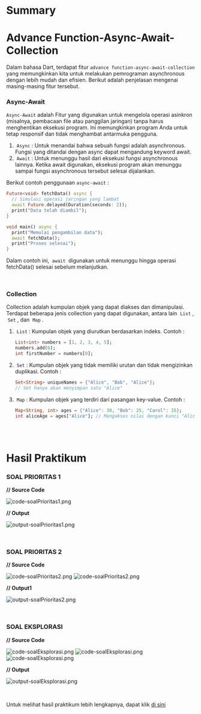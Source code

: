 # Summary 

# Advance Function-Async-Await-Collection

Dalam bahasa Dart, terdapat fitur `advance function-async-await-collection` yang memungkinkan kita untuk melakukan pemrograman asynchronous dengan lebih mudah dan efisien. Berikut adalah penjelasan mengenai masing-masing fitur tersebut.

### **Async-Await**
`Async-Await` adalah Fitur yang digunakan untuk mengelola operasi asinkron (misalnya, pembacaan file atau panggilan jaringan) tanpa harus menghentikan eksekusi program. Ini memungkinkan program Anda untuk tetap responsif dan tidak menghambat antarmuka pengguna.
1. &nbsp;`Async`&nbsp;: Untuk menandai bahwa sebuah fungsi adalah asynchronous. Fungsi yang ditandai dengan async dapat mengandung keyword await.
2. &nbsp;`Await`&nbsp;: Untuk menunggu hasil dari eksekusi fungsi asynchronous lainnya. Ketika await digunakan, eksekusi program akan menunggu sampai fungsi asynchronous tersebut selesai dijalankan.  

Berikut contoh penggunaan `async-await` :  
```dart
Future<void> fetchData() async {
  // Simulasi operasi jaringan yang lambat
  await Future.delayed(Duration(seconds: 2));
  print("Data telah diambil");
}

void main() async {
  print("Memulai pengambilan data");
  await fetchData();
  print("Proses selesai");
}

```
Dalam contoh ini, &nbsp;`await`&nbsp; digunakan untuk menunggu hingga operasi fetchData() selesai sebelum melanjutkan.

<br>

### **Collection**
Collection adalah kumpulan objek yang dapat diakses dan dimanipulasi. Terdapat beberapa jenis collection yang dapat digunakan, antara lain &nbsp;`List`&nbsp;, &nbsp;`Set`&nbsp;, dan &nbsp;`Map`&nbsp;.
1. &nbsp;`List`&nbsp;: Kumpulan objek yang diurutkan berdasarkan indeks. Contoh :  
   ```dart
   List<int> numbers = [1, 2, 3, 4, 5];
   numbers.add(6);
   int firstNumber = numbers[0];
   ```
2. &nbsp;`Set`&nbsp;: Kumpulan objek yang tidak memiliki urutan dan tidak mengizinkan duplikasi. Contoh :  
   ```dart
   Set<String> uniqueNames = {"Alice", "Bob", "Alice"};
   // Set hanya akan menyimpan satu "Alice"
   ```
3. &nbsp;`Map`&nbsp;: Kumpulan objek yang terdiri dari pasangan key-value. Contoh :  
   ```dart
   Map<String, int> ages = {"Alice": 30, "Bob": 25, "Carol": 35};
   int aliceAge = ages["Alice"]; // Mengakses nilai dengan kunci "Alice"
   ```

<br><br>

# Hasil Praktikum

### **SOAL PRIORITAS 1**
**// Source Code**

![code-soalPrioritas1.png](../1.%20Branching-Looping-Function/screenshot/code-soalPrioritas1.png)

**// Output**

![output-soalPrioritas1.png](screenshot/output-soalPrioritas1.png)

<br>

### **SOAL PRIORITAS 2**

**// Source Code**

![code-soalPrioritas2.png](screenshot/code-soalPrioritas2-1.png)
![code-soalPrioritas2.png](screenshot/code-soalPrioritas2-2.png)

**// Output1**

![output-soalPrioritas2.png](screenshot/output-soalPrioritas2.png)

<br>

### **SOAL EKSPLORASI**

**// Source Code**

![code-soalEksplorasi.png](screenshot/code-soalEksplorasi-1.png)
![code-soalEksplorasi.png](screenshot/code-soalEksplorasi-2.png)
![code-soalEksplorasi.png](screenshot/code-soalEksplorasi-3.png)

**// Output**

![output-soalEksplorasi.png](screenshot/output-soalEksplorasi.png)

<br>

Untuk melihat hasil praktikum lebih lengkapnya, dapat klik [di sini](https://github.com/aryaptradji/flutter_Muhammad-Aryaputra-Adji/tree/master/Minggu-2/2.%20Advance%20Function-Async-Await-Collection/praktikum)
